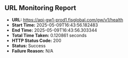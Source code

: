 ## URL Monitoring Report

- **URL:** https://api-gw1-prod1.fisglobal.com/gw/v1/health
- **Start Time:** 2025-05-09T16:43:56.182483
- **End Time:** 2025-05-09T16:43:56.303344
- **Total Time Taken:** 0.120861 seconds
- **HTTP Status Code:** 200
- **Status:** Success
- **Failure Reason:** N/A
